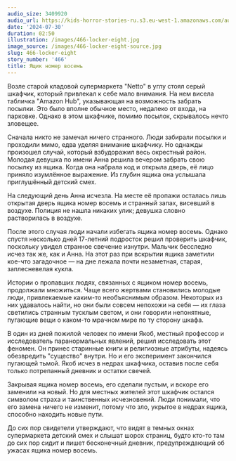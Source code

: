 ```yaml
---
audio_size: 3409920
audio_url: https://kids-horror-stories-ru.s3.eu-west-1.amazonaws.com/audio/466-locker-eight.mp3
date: '2024-07-30'
duration: 02:50
illustration: /images/466-locker-eight.jpg
image_source: /images/466-locker-eight-source.jpg
slug: 466-locker-eight
story_number: '466'
title: Ящик номер восемь
---
```


Возле старой кладовой супермаркета "Netto" в углу стоял серый шкафчик, который привлекал к себе мало внимания. На нем висела табличка "Amazon Hub", указывающая на возможность забрать посылки. Это было вполне обычное место, недалеко от входа, на парковке. Однако в этом шкафчике, помимо посылок, скрывалось нечто зловещее.

Сначала никто не замечал ничего странного. Люди забирали посылки и проходили мимо, едва уделяя внимание шкафчику. Но однажды произошел случай, который взбудоражил весь окрестный район. Молодая девушка по имени Анна решила вечером забрать свою посылку из ящика. Когда она набрала код и открыла дверь, её лицо приняло изумлённое выражение. Из глубин ящика она услышала приглушённый детский смех.

На следующий день Анна исчезла. На месте её пропажи осталась лишь открытая дверь ящика номер восемь и странный запах, висевший в воздухе. Полиция не нашла никаких улик; девушка словно растворилась в воздухе.

После этого случая люди начали избегать ящика номер восемь. Однако спустя несколько дней 17-летний подросток решил проверить шкафчик, поскольку увидел странное свечение изнутри. Мальчик бесследно исчез так же, как и Анна. На этот раз при вскрытии ящика заметили кое-что загадочное — на дне лежала почти незаметная, старая, заплесневелая кукла.

Истории о пропавших людях, связанных с ящиком номер восемь, продолжали множиться. Чаще всего жертвами становились молодые люди, привлекаемые каким-то необъяснимым образом. Некоторых из них удавалось найти, но они были совсем непохожи на себя — их глаза светились странным тусклым светом, и они говорили непонятные, пугающие вещи о каком-то мрачном мире по ту сторону шкафа.

В один из дней пожилой человек по имени Якоб, местный профессор и исследователь паранормальных явлений, решил исследовать этот феномен. Он принес старинные книги и религиозные атрибуты, надеясь обезвредить "существо" внутри. Но и его эксперимент закончился пугающей тьмой. Якоб исчез в недрах шкафчика, оставив после себя только потрепанный дневник и остатки свечей.

Закрывая ящика номер восемь, его сделали пустым, и вскоре его заменили на новый. Но для местных жителей этот шкафчик остался символом страха и таинственных исчезновений. Люди понимали, что его замена ничего не изменит, потому что зло, укрытое в недрах ящика, способно находить новые пути.

До сих пор свидетели утверждают, что видят в темных окнах супермаркета детский смех и слышат шорох страниц, будто кто-то там до сих пор сидит и пишет бесконечный дневник, предупреждающий об ужасах ящика номер восемь.